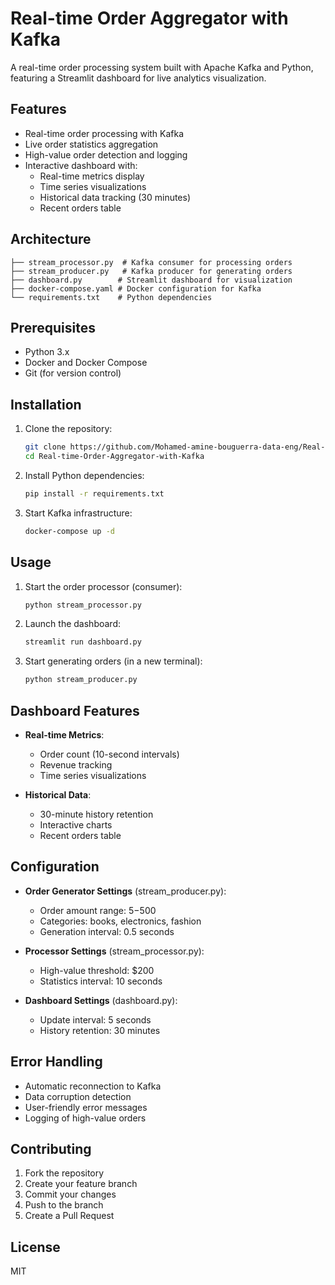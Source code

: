 # Real-time Order Aggregator with Kafka

A real-time order processing system built with Apache Kafka and Python, featuring a Streamlit dashboard for live analytics visualization.

## Features

- Real-time order processing with Kafka
- Live order statistics aggregation
- High-value order detection and logging
- Interactive dashboard with:
  - Real-time metrics display
  - Time series visualizations
  - Historical data tracking (30 minutes)
  - Recent orders table

## Architecture

```
├── stream_processor.py  # Kafka consumer for processing orders
├── stream_producer.py   # Kafka producer for generating orders
├── dashboard.py        # Streamlit dashboard for visualization
├── docker-compose.yaml # Docker configuration for Kafka
└── requirements.txt    # Python dependencies
```

## Prerequisites

- Python 3.x
- Docker and Docker Compose
- Git (for version control)

## Installation

1. Clone the repository:
   ```bash
   git clone https://github.com/Mohamed-amine-bouguerra-data-eng/Real-time-Order-Aggregator-with-Kafka.git
   cd Real-time-Order-Aggregator-with-Kafka
   ```

2. Install Python dependencies:
   ```bash
   pip install -r requirements.txt
   ```

3. Start Kafka infrastructure:
   ```bash
   docker-compose up -d
   ```

## Usage

1. Start the order processor (consumer):
   ```bash
   python stream_processor.py
   ```

2. Launch the dashboard:
   ```bash
   streamlit run dashboard.py
   ```

3. Start generating orders (in a new terminal):
   ```bash
   python stream_producer.py
   ```

## Dashboard Features

- **Real-time Metrics**:
  - Order count (10-second intervals)
  - Revenue tracking
  - Time series visualizations

- **Historical Data**:
  - 30-minute history retention
  - Interactive charts
  - Recent orders table

## Configuration

- **Order Generator Settings** (stream_producer.py):
  - Order amount range: $5-$500
  - Categories: books, electronics, fashion
  - Generation interval: 0.5 seconds

- **Processor Settings** (stream_processor.py):
  - High-value threshold: $200
  - Statistics interval: 10 seconds

- **Dashboard Settings** (dashboard.py):
  - Update interval: 5 seconds
  - History retention: 30 minutes

## Error Handling

- Automatic reconnection to Kafka
- Data corruption detection
- User-friendly error messages
- Logging of high-value orders

## Contributing

1. Fork the repository
2. Create your feature branch
3. Commit your changes
4. Push to the branch
5. Create a Pull Request

## License

MIT